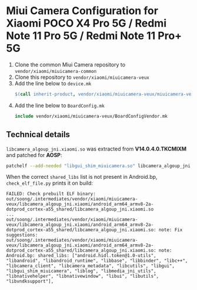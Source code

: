 # Miui Camera Configuration for Xiaomi POCO X4 Pro 5G / Redmi Note 11 Pro 5G / Redmi Note 11 Pro+ 5G

1. Clone the common Miui Camera repository to `vendor/xiaomi/miuicamera-common`
2. Clone this repository to `vendor/xiaomi/miuicamera-veux`
3. Add the line below to `device.mk`
    ```makefile
    $(call inherit-product, vendor/xiaomi/miuicamera-veux/miuicamera-veux-vendor.mk)
    ```
4. Add the line below to `BoardConfig.mk`
    ```makefile
    include vendor/xiaomi/miuicamera-veux/BoardConfigVendor.mk
    ```

## Technical details

`libcamera_algoup_jni.xiaomi.so` was extracted from **V14.0.4.0.TKCMIXM** and patched for **AOSP**:
```sh
patchelf --add-needed "libgui_shim_miuicamera.so" libcamera_algoup_jni.xiaomi.so
```
When the correct `shared_libs` list is not present in Android.bp, `check_elf_file.py` prints it on build:
```
FAILED: Check prebuilt ELF binary: out/soong/.intermediates/vendor/xiaomi/miuicamera-veux/libcamera_algoup_jni.xiaomi/android_arm64_armv8-2a-dotprod_cortex-a55_shared/libcamera_algoup_jni.xiaomi.so
...
out/soong/.intermediates/vendor/xiaomi/miuicamera-veux/libcamera_algoup_jni.xiaomi/android_arm64_armv8-2a-dotprod_cortex-a55_shared/libcamera_algoup_jni.xiaomi.so: note: Fix suggestions:
out/soong/.intermediates/vendor/xiaomi/miuicamera-veux/libcamera_algoup_jni.xiaomi/android_arm64_armv8-2a-dotprod_cortex-a55_shared/libcamera_algoup_jni.xiaomi.so: note:   Android.bp: shared_libs: ["android.hidl.token@1.0-utils", "libandroid", "libandroid_runtime", "libbase", "libbinder", "libc++", "libcamera_client", "libcamera_metadata", "libcutils", "libgui", "libgui_shim_miuicamera", "liblog", "libmedia_jni_utils", "libnativehelper", "libnativewindow", "libui", "libutils", "libvndksupport"],
```
